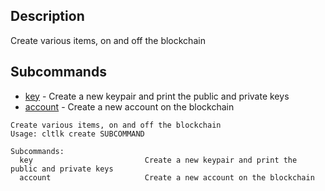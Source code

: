 ## Description
Create various items, on and off the blockchain

## Subcommands
- [key](key)  -  Create a new keypair and print the public and private keys
- [account](account) - Create a new account on the blockchain

```console
Create various items, on and off the blockchain
Usage: cltlk create SUBCOMMAND

Subcommands:
  key                         Create a new keypair and print the public and private keys
  account                     Create a new account on the blockchain
```
